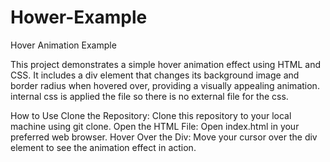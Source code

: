 # Hower-Example

Hover Animation Example

This project demonstrates a simple hover animation effect using HTML and CSS. It includes a div element that changes its background image and border radius when hovered over, providing a visually appealing animation.
 internal css is applied the file so there is no external file for the css.
 

 How to Use
Clone the Repository: Clone this repository to your local machine using git clone.
Open the HTML File: Open index.html in your preferred web browser.
Hover Over the Div: Move your cursor over the div element to see the animation effect in action.
